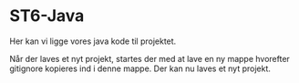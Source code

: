 # ST6-Java

Her kan vi ligge vores java kode til projektet.

Når der laves et nyt projekt, startes der med at lave en ny mappe hvorefter gitignore kopieres ind i denne mappe.
Der kan nu laves et nyt projekt.
